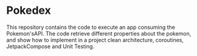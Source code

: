 # Pokedex
This repository contains the code to execute an app consuming the Pokemon'sAPI. The code retrieve different properties about the pokemon, and show how to implement in a project clean architecture, coroutines, JetpackCompose and Unit Testing.
